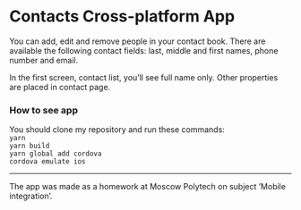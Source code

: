 # Contacts Cross-platform App

You can add, edit and remove people in your contact book. There are available the following contact fields: last, middle and first names, phone number and email.

In the first screen, contact list, you’ll see full name only. Other properties are placed in contact page.

### How to see app

You should clone my repository and run these commands:
<br>`yarn`
<br>`yarn build`
<br>`yarn global add cordova`
<br>`cordova emulate ios`

---

The app was made as a homework at Moscow Polytech on subject ’Mobile integration’.
